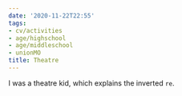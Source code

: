 ```yaml
---
date: '2020-11-22T22:55'
tags:
- cv/activities
- age/highschool
- age/middleschool
- unionMO
title: Theatre
---
```


I was a theatre kid, which explains the inverted `re`.